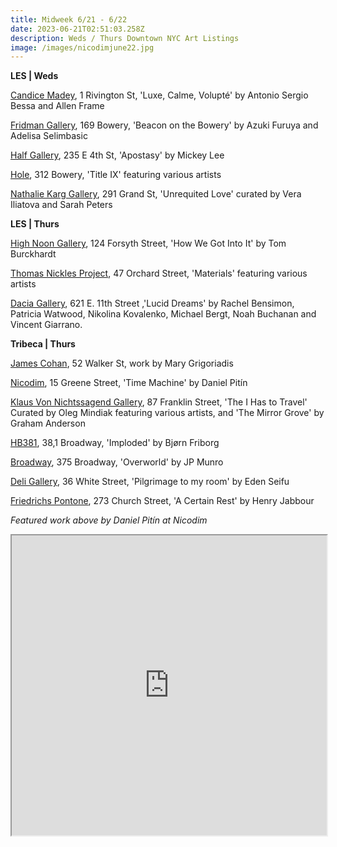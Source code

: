```yaml
---
title: Midweek 6/21 - 6/22
date: 2023-06-21T02:51:03.258Z
description: Weds / Thurs Downtown NYC Art Listings
image: /images/nicodimjune22.jpg
---
```

**L﻿ES | Weds**

[Candice Madey](https://www.candicemadey.com/gallery/all/luxe-calm-volupt), 1 Rivington St, 'Luxe, Calme, Volupté' by Antonio Sergio Bessa and Allen Frame

[Fridman Gallery](https://www.fridmangallery.com/beacon-on-the-bowery), 169 Bowery, 'Beacon on the Bowery​' by Azuki Furuya and Adelisa Selimbasic

[Half Gallery](https://halfgallery.com/), 235 E 4th St, 'Apostasy' by Mickey Lee

[Hole](https://thehole.com/exhibitions/title-ix), 312 Bowery, 'Title IX' featuring various artists

[Nathalie Karg Gallery](https://nathaliekarg.com/exhibitions/70-unrequited-love-a-group-exhibition-curated-by-vera-iliatova-and/overview/), 291 Grand St, 'Unrequited Love' curated by Vera Iliatova and Sarah Peters

**L﻿ES | Thurs**

[High Noon Gallery](https://www.highnoongallery.com/how-we-got-into-it), 124 Forsyth Street, 'How We Got Into It' by Tom Burckhardt

[Thomas Nickles Project](https://www.thomasnickles.com/exhibitions/27-materials-group-show/), 47 Orchard Street, 'Materials' featuring various artists

[Dacia Gallery](http://www.daciagallery.com/), 621 E. 11th Street ,'Lucid Dreams' by Rachel Bensimon, Patricia Watwood, Nikolina Kovalenko, Michael Bergt, Noah Buchanan and Vincent Giarrano.

**Tribeca | Thurs**

[James Cohan](https://www.jamescohan.com/exhibitions/mary-grigoriadis), 52 Walker St, work by Mary Grigoriadis

[Nicodim](https://www.nicodimgallery.com/exhibitions/daniel-pitin-the-time-machine), 15 Greene Street, 'Time Machine' by Daniel Pitín

[Klaus Von Nichtssagend Gallery](https://klausgallery.com/exhibition/graham-anderson-the-mirror-grove-2023-06-22/), 87 Franklin Street, 'The I Has to Travel' Curated by Oleg Mindiak featuring various artists, and 'The Mirror Grove' by Graham Anderson

[HB381](https://hb381gallery.com/exhibitions/bjorn-friborg-imploded), 38,1 Broadway, 'Imploded' by Bjørn Friborg 

[Broadway](https://www.broadwaygallery.nyc/exhibition/jp-munro/), 375 Broadway, 'Overworld' by JP Munro

[Deli Gallery](https://deligallery.com/Eden-Seifu-Pilgrimage), 36 White Street, 'Pilgrimage to my room' by Eden Seifu

[Friedrichs Pontone](https://www.friedrichspontone.com/exhibitions/19-henry-jabbour-a-certain-rest/cover/), 273 Church Street, 'A Certain Rest' by Henry Jabbour



*F﻿eatured work above by Daniel Pitín at Nicodim*

<iframe src="https://www.google.com/maps/d/u/0/embed?mid=1UQ2AsRsq2zeLKYzmMZ0T5wswZtuNTPI&ehbc=2E312F" width="100%" height="480"></iframe>
